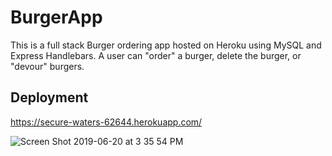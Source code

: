 # BurgerApp

This is a full stack Burger ordering app hosted on Heroku using MySQL and Express Handlebars. A user can "order" a burger, delete the burger, or "devour" burgers.

## Deployment

https://secure-waters-62644.herokuapp.com/

![Screen Shot 2019-06-20 at 3 35 54 PM](https://user-images.githubusercontent.com/46974642/59879865-53524980-9371-11e9-8ad2-0dc9b63e9921.png)


